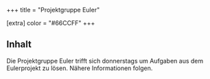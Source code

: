 +++
title = "Projektgruppe Euler"

[extra]
color = "#66CCFF"
+++

## Inhalt

Die Projektgruppe Euler trifft sich donnerstags um Aufgaben aus dem
Eulerprojekt zu lösen. Nähere Informationen folgen.
